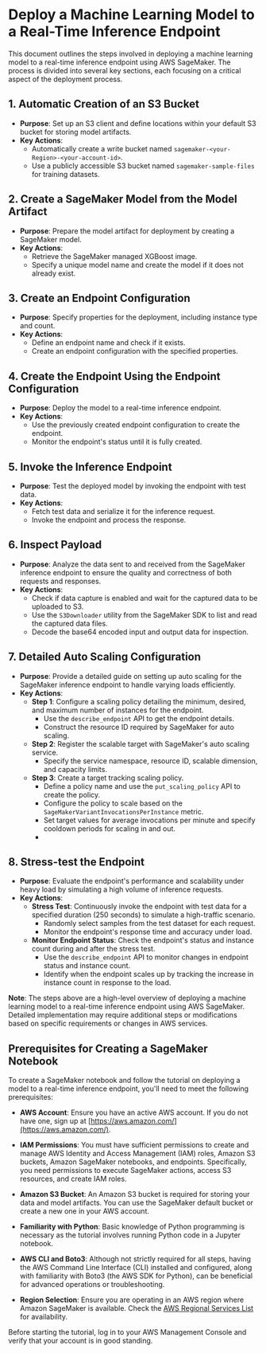 # Deploy a Machine Learning Model to a Real-Time Inference Endpoint

This document outlines the steps involved in deploying a machine learning model to a real-time inference endpoint using AWS SageMaker. The process is divided into several key sections, each focusing on a critical aspect of the deployment process.

## 1. Automatic Creation of an S3 Bucket
- **Purpose**: Set up an S3 client and define locations within your default S3 bucket for storing model artifacts.
- **Key Actions**:
  - Automatically create a write bucket named `sagemaker-<your-Region>-<your-account-id>`.
  - Use a publicly accessible S3 bucket named `sagemaker-sample-files` for training datasets.

## 2. Create a SageMaker Model from the Model Artifact
- **Purpose**: Prepare the model artifact for deployment by creating a SageMaker model.
- **Key Actions**:
  - Retrieve the SageMaker managed XGBoost image.
  - Specify a unique model name and create the model if it does not already exist.

## 3. Create an Endpoint Configuration
- **Purpose**: Specify properties for the deployment, including instance type and count.
- **Key Actions**:
  - Define an endpoint name and check if it exists.
  - Create an endpoint configuration with the specified properties.

## 4. Create the Endpoint Using the Endpoint Configuration
- **Purpose**: Deploy the model to a real-time inference endpoint.
- **Key Actions**:
  - Use the previously created endpoint configuration to create the endpoint.
  - Monitor the endpoint's status until it is fully created.

## 5. Invoke the Inference Endpoint
- **Purpose**: Test the deployed model by invoking the endpoint with test data.
- **Key Actions**:
  - Fetch test data and serialize it for the inference request.
  - Invoke the endpoint and process the response.

## 6. Inspect Payload
- **Purpose**: Analyze the data sent to and received from the SageMaker inference endpoint to ensure the quality and correctness of both requests and responses.
- **Key Actions**:
  - Check if data capture is enabled and wait for the captured data to be uploaded to S3.
  - Use the `S3Downloader` utility from the SageMaker SDK to list and read the captured data files.
  - Decode the base64 encoded input and output data for inspection.

## 7. Detailed Auto Scaling Configuration
- **Purpose**: Provide a detailed guide on setting up auto scaling for the SageMaker inference endpoint to handle varying loads efficiently.
- **Key Actions**:
  - **Step 1**: Configure a scaling policy detailing the minimum, desired, and maximum number of instances for the endpoint.
    - Use the `describe_endpoint` API to get the endpoint details.
    - Construct the resource ID required by SageMaker for auto scaling.
  - **Step 2**: Register the scalable target with SageMaker's auto scaling service.
    - Specify the service namespace, resource ID, scalable dimension, and capacity limits.
  - **Step 3**: Create a target tracking scaling policy.
    - Define a policy name and use the `put_scaling_policy` API to create the policy.
    - Configure the policy to scale based on the `SageMakerVariantInvocationsPerInstance` metric.
    - Set target values for average invocations per minute and specify cooldown periods for scaling in and out.
    - 
## 8. Stress-test the Endpoint
- **Purpose**: Evaluate the endpoint's performance and scalability under heavy load by simulating a high volume of inference requests.
- **Key Actions**:
  - **Stress Test**: Continuously invoke the endpoint with test data for a specified duration (250 seconds) to simulate a high-traffic scenario.
    - Randomly select samples from the test dataset for each request.
    - Monitor the endpoint's response time and accuracy under load.
  - **Monitor Endpoint Status**: Check the endpoint's status and instance count during and after the stress test.
    - Use the `describe_endpoint` API to monitor changes in endpoint status and instance count.
    - Identify when the endpoint scales up by tracking the increase in instance count in response to the load.


**Note**: The steps above are a high-level overview of deploying a machine learning model to a real-time inference endpoint using AWS SageMaker. Detailed implementation may require additional steps or modifications based on specific requirements or changes in AWS services.



## Prerequisites for Creating a SageMaker Notebook

To create a SageMaker notebook and follow the tutorial on deploying a model to a real-time inference endpoint, you'll need to meet the following prerequisites:

- **AWS Account**: Ensure you have an active AWS account. If you do not have one, sign up at [https://aws.amazon.com/](https://aws.amazon.com/).

- **IAM Permissions**: You must have sufficient permissions to create and manage AWS Identity and Access Management (IAM) roles, Amazon S3 buckets, Amazon SageMaker notebooks, and endpoints. Specifically, you need permissions to execute SageMaker actions, access S3 resources, and create IAM roles.

- **Amazon S3 Bucket**: An Amazon S3 bucket is required for storing your data and model artifacts. You can use the SageMaker default bucket or create a new one in your AWS account.

- **Familiarity with Python**: Basic knowledge of Python programming is necessary as the tutorial involves running Python code in a Jupyter notebook.

- **AWS CLI and Boto3**: Although not strictly required for all steps, having the AWS Command Line Interface (CLI) installed and configured, along with familiarity with Boto3 (the AWS SDK for Python), can be beneficial for advanced operations or troubleshooting.

- **Region Selection**: Ensure you are operating in an AWS region where Amazon SageMaker is available. Check the [AWS Regional Services List](https://aws.amazon.com/about-aws/global-infrastructure/regional-product-services/) for availability.

Before starting the tutorial, log in to your AWS Management Console and verify that your account is in good standing.